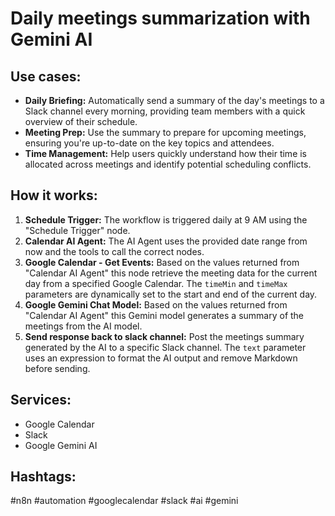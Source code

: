 # Daily meetings summarization with Gemini AI

## Use cases:

- **Daily Briefing:** Automatically send a summary of the day's meetings to a Slack channel every morning, providing team members with a quick overview of their schedule.
- **Meeting Prep:** Use the summary to prepare for upcoming meetings, ensuring you're up-to-date on the key topics and attendees.
- **Time Management:** Help users quickly understand how their time is allocated across meetings and identify potential scheduling conflicts.

## How it works:

1.  **Schedule Trigger:** The workflow is triggered daily at 9 AM using the "Schedule Trigger" node.
2.  **Calendar AI Agent:** The AI Agent uses the provided date range from now and the tools to call the correct nodes.
3.  **Google Calendar - Get Events:** Based on the values returned from "Calendar AI Agent" this node retrieve the meeting data for the current day from a specified Google Calendar. The `timeMin` and `timeMax` parameters are dynamically set to the start and end of the current day.
4.  **Google Gemini Chat Model:** Based on the values returned from "Calendar AI Agent" this Gemini model generates a summary of the meetings from the AI model.
5.  **Send response back to slack channel:** Post the meetings summary generated by the AI to a specific Slack channel. The `text` parameter uses an expression to format the AI output and remove Markdown before sending.

## Services:

-   Google Calendar
-   Slack
-   Google Gemini AI

## Hashtags:

#n8n #automation #googlecalendar #slack #ai #gemini
